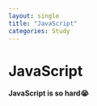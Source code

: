 ```yaml
---
layout: single
title: "JavaScript"
categories: Study
---
```

# JavaScript

**JavaScript is so hard😭**
